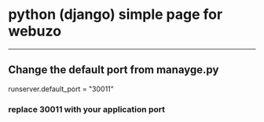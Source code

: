 # python (django) simple page for webuzo 
---------------------------------------

## Change the default port from manayge.py
runserver.default_port = "30011"

### replace 30011 with your application port
